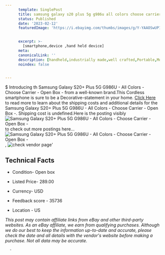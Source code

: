 ```yaml
---
      template: SinglePost
      title: samsung galaxy s20 plus 5g g986u all colors choose carrier open box 
      status: Published
      date: '2023-02-12'
      featuredImage: 'https://i.ebayimg.com/thumbs/images/g/Y-YAAOSwUP1gwRRP/s-l225.jpg'
       

      excerpt: >-
        [smartphone,device ,hand held device]
      meta:
      canonicalLink: ''
      description: [handheld,industrially made,well crafted,Portable,Mobile,Compact,Convenient,Lightweight,Maneuverable,Man-portable,Miniature,Carriable,Hand-held,Light,Holdable,Transportable,Mobile device,Pocket-sized,On-the-go,Wireless,Cordless,Compact size,Convenient size, smartphone,device ,hand held device]
      noindex: false
      

---
```

$
      Introducing th Samsung Galaxy S20+ Plus 5G G986U - All Colors - Choose Carrier - Open Box - from a well-known brand.This Cordless smartphone is sure to be a Decorative-statement in your home. [Click Here](https://www.ebay.com/itm/254635959593?hash=item3b497c6529%3Ag%3AY-YAAOSwUP1gwRRP&mkevt=1&mkcid=1&mkrid=711-53200-19255-0&campid=%253CePNCampaignId%253E&customid=%253CreferenceId%253E&toolid=10049) to read more to learn about the shipping costs and additional details for the Samsung Galaxy S20+ Plus 5G G986U - All Colors - Choose Carrier - Open Box -. Shipping cost is undefined.Here is the posting visibly ![Samsung Galaxy S20+ Plus 5G G986U - All Colors - Choose Carrier - Open Box -](https://i.ebayimg.com/thumbs/images/g/Y-YAAOSwUP1gwRRP/s-l225.jpg) to check out more postings here... ![Samsung Galaxy S20+ Plus 5G G986U - All Colors - Choose Carrier - Open Box -](https://i.ebayimg.com/images/g/Y-YAAOSwUP1gwRRP/s-l960.jpg), ![check vendor page](https://origin-galleryplus.ebayimg.com/ws/web/254635959593_2_0_1/225x225.jpg,https://origin-galleryplus.ebayimg.com/ws/web/254635959593_3_0_1/225x225.jpg,https://origin-galleryplus.ebayimg.com/ws/web/254635959593_4_0_1/225x225.jpg,https://origin-galleryplus.ebayimg.com/ws/web/254635959593_5_0_1/225x225.jpg,https://origin-galleryplus.ebayimg.com/ws/web/254635959593_6_0_1/225x225.jpg,https://origin-galleryplus.ebayimg.com/ws/web/254635959593_7_0_1/225x225.jpg,https://origin-galleryplus.ebayimg.com/ws/web/254635959593_8_0_1/225x225.jpg,https://origin-galleryplus.ebayimg.com/ws/web/254635959593_9_0_1/225x225.jpg,https://origin-galleryplus.ebayimg.com/ws/web/254635959593_10_0_1/225x225.jpg,https://origin-galleryplus.ebayimg.com/ws/web/254635959593_11_0_1/225x225.jpg,https://origin-galleryplus.ebayimg.com/ws/web/254635959593_12_0_1/225x225.jpg)'

      

 ## Technical Facts 



     
      

 - Condition- Open box 


      

 - Listed Price- 289.00 


      

 - Currency- USD 


      

 - Feedback score - 35736 


      

 - Location - US 


      
      

 *_This post may contain affiliate links from eBay and other third-party websites. As an eBay affiliate, we earn from qualifying purchases. Although we do our best to keep the information up-to-date and accurate, please check the date and all details with the vendor's website before making a purchase. Not all data may be accurate._*




      -
